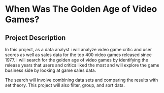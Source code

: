 # When Was The Golden Age of Video Games?

## Project Description
In this project, as a data analyst i will analyze video game critic and user scores as well as sales data for the top 400 video games released since 1977. I will search for the golden age of video games by identifying the release years that users and critics liked the most and will explore the game business side by looking at game sales data.

The search will involve combining data sets and comparing the results with set theory. This project will also filter, group, and sort data.
